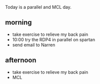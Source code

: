 Today is a parallel and MCL day. 

## morning 
- take exercise to relieve my back pain
- 10:00 try the RDP4 in parallel on spartan
- send email to Narren


## afternoon
- take exercise to relieve my back pain
- MCL








